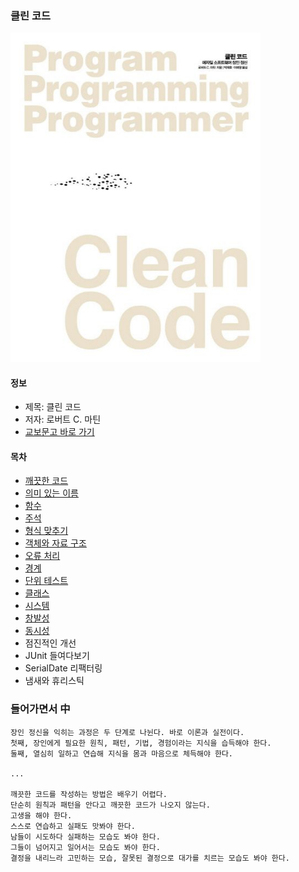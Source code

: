 ### 클린 코드

<img src="thumbnail.png" width="400">

#### 정보

- 제목: 클린 코드
- 저자: 로버트 C. 마틴
- [교보문고 바로 가기](https://product.kyobobook.co.kr/detail/S000001032980)

#### 목차

- [깨끗한 코드](깨끗한_코드/README.md)
- [의미 있는 이름](의미_있는_이름/README.md)
- [함수](함수/README.md)
- [주석](주석/README.md)
- [형식 맞추기](형식_맞추기/README.md)
- [객체와 자료 구조](객체와_자료_구조/README.md)
- [오류 처리](오류_처리/README.md)
- [경계](경계/README.md)
- [단위 테스트](단위_테스트/README.md)
- [클래스](클래스/README.md)
- [시스템](시스템/README.md)
- [창발성](창발성/README.md)
- [동시성](동시성/README.md)
- 점진적인 개선
- JUnit 들여다보기
- SerialDate 리팩터링
- 냄새와 휴리스틱

### 들어가면서 中

```
장인 정신을 익히는 과정은 두 단계로 나뉜다. 바로 이론과 실전이다.
첫째, 장인에게 필요한 원칙, 패턴, 기법, 경험이라는 지식을 습득해야 한다.
둘째, 열심히 일하고 연습해 지식을 몸과 마음으로 체득해야 한다.

...

깨끗한 코드를 작성하는 방법은 배우기 어렵다.
단순히 원칙과 패턴을 안다고 깨끗한 코드가 나오지 않는다.
고생을 해야 한다.
스스로 연습하고 실패도 맛봐야 한다.
남들이 시도하다 실패하는 모습도 봐야 한다.
그들이 넘어지고 일어서는 모습도 봐야 한다.
결정을 내리느라 고민하는 모습, 잘못된 결정으로 대가를 치르는 모습도 봐야 한다.
```
